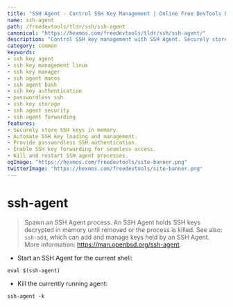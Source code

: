 ```yaml
---
title: "SSH Agent - Control SSH Key Management | Online Free DevTools by Hexmos"
name: ssh-agent
path: /freedevtools/tldr/ssh/ssh-agent
canonical: "https://hexmos.com/freedevtools/tldr/ssh/ssh-agent/"
description: "Control SSH key management with SSH Agent. Securely store and manage SSH keys in memory, enabling secure remote access. Free online tool, no registration required."
category: common
keywords:
- ssh key agent
- ssh key management linux
- ssh key manager
- ssh agent macos
- ssh agent bash
- ssh key authentication
- passwordless ssh
- ssh key storage
- ssh agent security
- ssh agent forwarding
features:
- Securely store SSH keys in memory.
- Automate SSH key loading and management.
- Provide passwordless SSH authentication.
- Enable SSH key forwarding for seamless access.
- Kill and restart SSH agent processes.
ogImage: "https://hexmos.com/freedevtools/site-banner.png"
twitterImage: "https://hexmos.com/freedevtools/site-banner.png"
---
```


# ssh-agent

> Spawn an SSH Agent process.
> An SSH Agent holds SSH keys decrypted in memory until removed or the process is killed.
> See also: `ssh-add`, which can add and manage keys held by an SSH Agent.
> More information: <https://man.openbsd.org/ssh-agent>.

- Start an SSH Agent for the current shell:

`eval $(ssh-agent)`

- Kill the currently running agent:

`ssh-agent -k`
